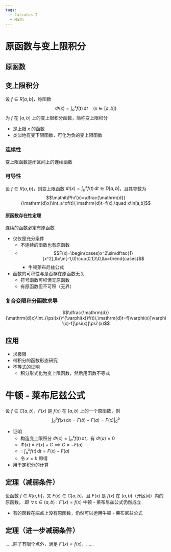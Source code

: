 ```yaml
---
tags:
  - Calculus-I
  - Math
---
```

# 原函数与变上限积分
## 原函数
## 变上限积分
设 $f\in R[a,b]$，称函数
$$\mathit\Phi(x)=\int_a^xf(t)\,\mathrm{d}t\quad(x\in[a,b])$$
为 $f$ 在 $[a,b]$ 上的变上限积分函数，简称变上限积分
- 是上限 $x$ 的函数
- 类似地有变下限函数，可化为负的变上限函数
### 连续性
变上限函数是闭区间上的连续函数
### 可导性
设 $f\in R[a,b]$，则变上限函数 $\mathit\Phi(x)=\displaystyle\int_a^xf(t)\,\mathrm{d}t\in D[a,b]$，且其导数为
$$\mathit\Phi'(x)=\dfrac{\mathrm{d}}{\mathrm{d}x}\int_a^xf(t)\,\mathrm{d}t=f(x),\quad x\in[a,b]$$
#### 原函数存在性定理
连续的函数必定有原函数
- 仅仅是充分条件
	- 不连续的函数也有原函数
	- $$F(x)=\begin{cases}x^2\sin\dfrac{1}{x^2},&x\in[-1,0)\cup(0,1]\\0,&x=0\end{cases}$$
		- 牛顿莱布尼兹公式
- 函数的可积性与是否存在原函数无关
	- 符号函数可积但无原函数
	- 有原函数但不可积（无界）
### 复合变限积分函数求导
$$\dfrac{\mathrm{d}}{\mathrm{d}x}\int_{\psi(x)}^{\varphi(x)}f(t)\,\mathrm{d}t=f[\varphi(x)]\varphi'(x)-f[\psi(x)]\psi'(x)$$ 
## 应用
- 求极限
- 带积分的函数形态研究
- 不等式的证明
	- 积分形式化为变上限函数，然后用函数不等式
# 牛顿 - 莱布尼兹公式
设 $f\in C[a,b]$，$F(x)$ 是 $f(x)$ 在 $[a,b]$ 上的一个原函数，则
$$\int_a^bf(x)\,\mathrm{d}x=F(b)-F(a)=F(x)\bigg|_a^b$$
- 证明
	- 构造变上限积分 $\mathit\Phi(x)=\displaystyle\int_a^xf(t)\,\mathrm{d}t$，有 $\mathit\Phi(a)=0$
	- $\mathit\Phi(x)=F(x)+C\implies C=-F(a)$
	- $\therefore\displaystyle\int_a^xf(t)\,\mathrm{d}t=F(x)-F(a)$
	- 令 $x=b$ 即得
- 用于定积分的计算
## 定理（减弱条件）
设函数 $f\in R[a,b]$，又 $F(x)\in C[a,b]$，且 $F(x)$ 是 $f(x)$ 在 $(a,b)$（开区间）内的原函数，
即 $\forall x\in(a,b):F'(x)=f(x)$
牛顿 - 莱布尼兹公式仍然成立
- 有的函数在端点上没有原函数，仍然可以运用牛顿 - 莱布尼兹公式
## 定理（进一步减弱条件）
……除了有限个点外，满足 $F'(x)=f(x)$，……
